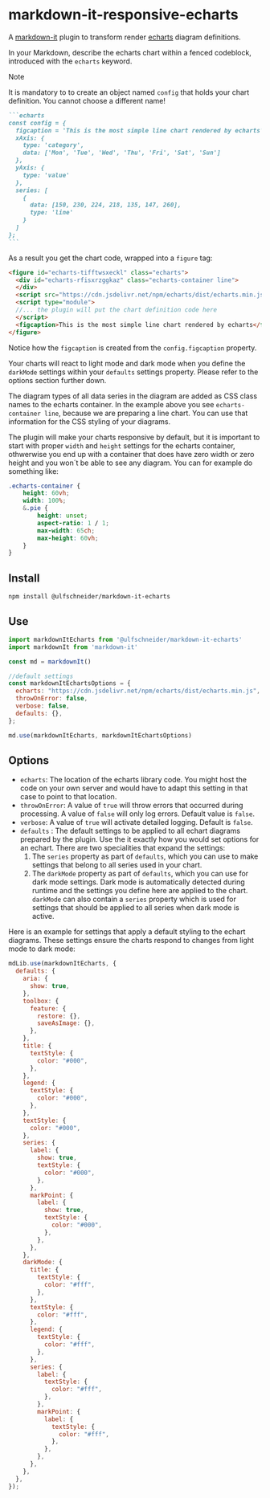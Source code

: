 # markdown-it-responsive-echarts

A [markdown-it](https://github.com/markdown-it/markdown-it) plugin to transform render [echarts](https://echarts.apache.org/) diagram definitions.

In your Markdown, describe the echarts chart within a fenced codeblock, introduced with the `echarts` keyword.

> [!NOTE]
> It is mandatory to to create an object named `config` that holds your chart definition.
> You cannot choose a different name!

~~~markdown
```echarts
const config = {
  figcaption = 'This is the most simple line chart rendered by echarts',
  xAxis: {
    type: 'category',
    data: ['Mon', 'Tue', 'Wed', 'Thu', 'Fri', 'Sat', 'Sun']
  },
  yAxis: {
    type: 'value'
  },
  series: [
    {
      data: [150, 230, 224, 218, 135, 147, 260],
      type: 'line'
    }
  ]
};
```
~~~

As a result you get the chart code, wrapped into a `figure` tag:

```html
<figure id="echarts-tifftwsxeckl" class="echarts">
  <div id="echarts-rfisxrzggkaz" class="echarts-container line">
  </div>
  <script src="https://cdn.jsdelivr.net/npm/echarts/dist/echarts.min.js"></script>
  <script type="module">
  //... the plugin will put the chart definition code here
  </script>
  <figcaption>This is the most simple line chart rendered by echarts</figcaption>
</figure>
```

Notice how the `figcaption` is created from the `config.figcaption` property.

Your charts will react to light mode and dark mode when you define the `darkMode` settings within your `defaults` settings property. Please refer to the options section further down.

The diagram types of all data series in the diagram are added as CSS class names to the echarts container. In the example above you see `echarts-container line`, because we are preparing a line chart. You can use that information for the CSS styling of your diagrams.

The plugin will make your charts responsive by default, but it is important to start with proper `width` and `height` settings for the echarts container, othwerwise you end up with a container that does have zero width or zero height and you won´t be able to see any diagram. You can for example do something like:

```css
.echarts-container {
    height: 60vh;
    width: 100%;
    &.pie {
        height: unset;
        aspect-ratio: 1 / 1;
        max-width: 65ch;
        max-height: 60vh;
    }
}
```

## Install

`npm install @ulfschneider/markdown-it-echarts`

## Use

```js
import markdownItEcharts from '@ulfschneider/markdown-it-echarts'
import markdownIt from 'markdown-it'

const md = markdownIt()

//default settings
const markdownItEchartsOptions = {
  echarts: "https://cdn.jsdelivr.net/npm/echarts/dist/echarts.min.js",
  throwOnError: false,
  verbose: false,
  defaults: {},
};

md.use(markdownItEcharts, markdownItEchartsOptions)
```

## Options

- `echarts`: The location of the echarts library code. You might host the code on your own server and would have to adapt this setting in that case to point to that location.
- `throwOnError`: A value of `true` will throw errors that occurred during processing. A value of `false` will only log errors. Default value is `false`.
- `verbose`: A value of `true` will activate detailed logging. Default is `false`.
- `defaults` : The default settings to be applied to all echart diagrams prepared by the plugin. Use the it exactly how you would set options for an echart. There are two specialities that expand the settings:
  1. The `series` property as part of `defaults`, which you can use to make settings that belong to all series used in your chart.
  2. The `darkMode` property as part of `defaults`, which you can use for dark mode settings. Dark mode is automatically detected during runtime and the settings you define here are applied to the chart. `darkMode` can also contain a `series` property which is used for settings that should be applied to all series when dark mode is active.

Here is an example for settings that apply a default styling to the echart diagrams. These settings ensure the charts respond to changes from light mode to dark mode:

```js
mdLib.use(markdownItEcharts, {
  defaults: {
    aria: {
      show: true,
    },
    toolbox: {
      feature: {
        restore: {},
        saveAsImage: {},
      },
    },
    title: {
      textStyle: {
        color: "#000",
      },
    },
    legend: {
      textStyle: {
        color: "#000",
      },
    },
    textStyle: {
      color: "#000",
    },
    series: {
      label: {
        show: true,
        textStyle: {
          color: "#000",
        },
      },
      markPoint: {
        label: {
          show: true,
          textStyle: {
            color: "#000",
          },
        },
      },
    },
    darkMode: {
      title: {
        textStyle: {
          color: "#fff",
        },
      },
      textStyle: {
        color: "#fff",
      },
      legend: {
        textStyle: {
          color: "#fff",
        },
      },
      series: {
        label: {
          textStyle: {
            color: "#fff",
          },
        },
        markPoint: {
          label: {
            textStyle: {
              color: "#fff",
            },
          },
        },
      },
    },
  },
});
```
